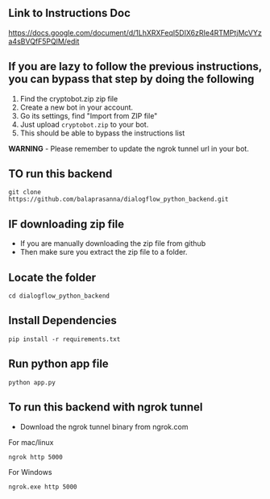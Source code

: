## Link to Instructions Doc

https://docs.google.com/document/d/1LhXRXFeqI5DIX6zRIe4RTMPtjMcVYza4sBVQfF5PQlM/edit

## If you are lazy to follow the previous instructions, you can bypass that step by doing the following

1. Find the cryptobot.zip zip file 
2. Create a new bot in your account.
3. Go its settings, find "Import from ZIP file"
4. Just upload `cryptobot.zip` to your bot.
5. This should be able to bypass the instructions list

**WARNING** - Please remember to update the ngrok tunnel url in your bot.


## TO run this backend

```
git clone https://github.com/balaprasanna/dialogflow_python_backend.git
```

## IF downloading zip file
- If you are manually downloading the zip file from github
- Then make sure you extract the zip file to a folder.


## Locate the folder
```
cd dialogflow_python_backend
```

## Install Dependencies
```
pip install -r requirements.txt
```

## Run python app file
```
python app.py
```


## To run this backend with ngrok tunnel

- Download the ngrok tunnel binary from ngrok.com

For mac/linux
```
ngrok http 5000
```

For Windows
```
ngrok.exe http 5000
```
